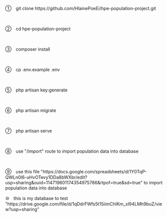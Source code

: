 <p>①　git clone https://github.com/HlainePoeEi/hpe-population-project.git</p><br>
<p>②　cd hpe-population-project</p><br>
<p>③　composer install</p><br>
<p>④　cp .env.example .env</p><br>
<p>⑤　php artisan key:generate</p><br>
<p>⑥　php artisan migrate</p><br>
<p>⑦　php artisan serve</p><br>
<p>⑧　use "/import" route to import population data into database</p><br>
<p>⑨　use this file "https://docs.google.com/spreadsheets/d/1Y0TqP-QWLn0l6-uHvOTevy1DDa8bWXbr/edit?usp=sharing&ouid=114719801174354975786&rtpof=true&sd=true" to import population data into database</p>
<p>⑩　this is my database to test "https://drive.google.com/file/d/1qDdrFWfs5t15iimChIKm_xl94LMh9buZ/view?usp=sharing"</p>

